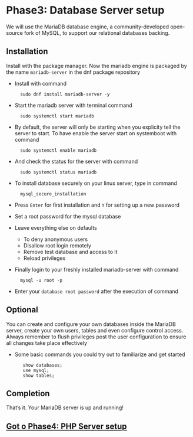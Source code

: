 # Phase3: Database Server setup
We will use the MariaDB database engine, a community-developed open-source fork of MySQL, to support our relational databases backing.

## Installation
Install with the package manager. Now the mariadb engine is packaged by the name `mariadb-server` in the dnf package repository 
- Install with command

        sudo dnf install mariadb-server -y
- Start the mariadb server with terminal command

        sudo systemctl start mariadb

- By default, the server will only be starting when you explicity tell the server to start. To have enable the server start on systemboot with command
        
        sudo systemctl enable mariadb

- And check the status for the server with command

        sudo systemctl status mariadb


- To install database securely on your linux server, type in command

        mysql_secure_installation

- Press `Enter` for first installation and `Y` for setting up a new password
- Set a root password for the mysql database
- Leave everything else on defaults
    - To deny anonymous users
    - Disallow root login remotely
    - Remove test database and access to it
    - Reload privileges


- Finally login to your freshly installed mariadb-server with command

        mysql -u root -p
-    Enter your `database root password` after the execution of command



## Optional
You can create and configure your own databases inside the MariaDB server, create your own users, tables and even configure control access. Always remember to flush privileges post the user configuration to ensure all changes take place effectively
-   Some basic commands you could try out to familiarize and get started
        
           show databases;
           use mysql;
           show tables;

## Completion
That’s it. Your MariaDB server is up and running!

## [Got o Phase4: PHP Server setup](../phase4/README.md)

